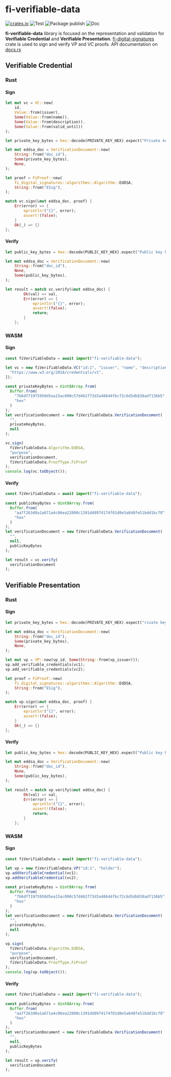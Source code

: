# fi-verifiable-data

[![crates.io](https://buildstats.info/crate/fi_verifiable_data)](https://crates.io/crates/fi_verifiable_data)
![Test](https://github.com/Fidenz/fi_verifiable_data/actions/workflows/test.yaml/badge.svg)
![Package publish](https://github.com/Fidenz/fi_verifiable_data/actions/workflows/publish.yaml/badge.svg)
![Doc](https://github.com/Fidenz/fi_verifiable_data/actions/workflows/publish-doc.yaml/badge.svg)

**fi-verifiable-data** library is focused on the representation and validation for **Verifiable Credential** and **Verifiable Presentation**. [fi-digital-signatures]("https://github.com/Fidenz/fi_digital_signatures") crate is used to sign and verify VP and VC proofs. API documentation on [docs.rs](https://docs.rs/fi-verifiable-data/latest/fi_verifiable_data/)

## Verifiable Credential

### Rust

#### Sign

```rust
let mut vc = VC::new(
    id,
    Value::from(issuer),
    Some(Value::from(name)),
    Some(Value::from(description)),
    Some(Value::from(valid_until))
);

let private_key_bytes = hex::decode(PRIVATE_KEY_HEX).expect("Private key hex decode failed"); 

let mut eddsa_doc = VerificationDocument::new(
    String::from("doc_id"),
    Some(private_key_bytes),
    None,
);

let proof = FiProof::new(
    fi_digital_signatures::algorithms::Algorithm::EdDSA,
    String::from("ESig"),
);

match vc.sign(&mut eddsa_doc, proof) {
    Err(error) => {
        eprintln!("{}", error);
        assert!(false);
    }
    Ok(_) => {}
};
```

#### Verify

```rust
let public_key_bytes = hex::decode(PUBLIC_KEY_HEX).expect("Public key hex decode failed");

let mut eddsa_doc = VerificationDocument::new(
    String::from("doc_id"),
    None,
    Some(public_key_bytes),
);

let result = match vc.verify(&mut eddsa_doc) {
        Ok(val) => val,
        Err(error) => {
            eprintln!("{}", error);
            assert!(false);
            return;
        }
    };
```

### WASM

#### Sign

```javascript
const fiVerifiableData = await import("fi-verifiable-data");

let vc = new fiVerifiableData.VC("id:1", "issuer", "name", "description", new Date().toString(), [
  "https://www.w3.org/2018/credentials/v1", 
]);
 
const privateKeyBytes = Uint8Array.from(
  Buffer.from(
    "7b6df71975950d5ea15ac090c57d462f73d3a48644fbcf2c6d5db838adf136b5",
    "hex"
  )
);
let verificationDocument = new fiVerifiableData.VerificationDocument(
  "",
  privateKeyBytes,
  null
);

vc.sign(
  fiVerifiableData.Algorithm.EdDSA,
  "purpose",
  verificationDocument,
  fiVerifiableData.ProofType.FiProof
);
console.log(vc.toObject());
```

#### Verify

```javascript
const fiVerifiableData = await import("fi-verifiable-data");
 
const publicKeyBytes = Uint8Array.from(
  Buffer.from(
    "aa7f263d0a1a671a4c06ea22800c1391dd8974174f01d0e5a848fe51bdd1bcf8",
    "hex"
  )
); 
let verificationDocument = new fiVerifiableData.VerificationDocument(
  "",
  null,
  publicKeyBytes
);

let result = vc.verify( 
  verificationDocument
); 
```

## Verifiable Presentation

### Rust

#### Sign

```rust
let private_key_bytes = hex::decode(PRIVATE_KEY_HEX).expect("rivate key hex decode failed"); 

let mut eddsa_doc = VerificationDocument::new(
    String::from("doc_id"),
    Some(private_key_bytes),
    None,
);

let mut vp = VP::new(vp_id, Some(String::from(vp_issuer)));
vp.add_verifiable_credentials(vc1);
vp.add_verifiable_credentials(vc2);

let proof = FiProof::new(
    fi_digital_signatures::algorithms::Algorithm::EdDSA,
    String::from("ESig"),
);

match vp.sign(&mut eddsa_doc, proof) {
    Err(error) => {
        eprintln!("{}", error);
        assert!(false);
    }
    Ok(_) => {}
};
```

#### Verify

```rust
let public_key_bytes = hex::decode(PUBLIC_KEY_HEX).expect("Public key hex decode failed");

let mut eddsa_doc = VerificationDocument::new(
    String::from("doc_id"),
    None,
    Some(public_key_bytes),
);

let result = match vp.verify(&mut eddsa_doc) {
        Ok(val) => val,
        Err(error) => {
            eprintln!("{}", error);
            assert!(false);
            return;
        }
    };
```

### WASM


#### Sign

```javascript
const fiVerifiableData = await import("fi-verifiable-data");

let vp = new fiVerifiableData.VP("id:1", "holder");
vp.addVerifiableCredential(vc1);
vp.addVerifiableCredential(vc2);
 
const privateKeyBytes = Uint8Array.from(
  Buffer.from(
    "7b6df71975950d5ea15ac090c57d462f73d3a48644fbcf2c6d5db838adf136b5",
    "hex"
  )
);
let verificationDocument = new fiVerifiableData.VerificationDocument(
  "",
  privateKeyBytes,
  null
);

vp.sign(
  fiVerifiableData.Algorithm.EdDSA,
  "purpose",
  verificationDocument,
  fiVerifiableData.ProofType.FiProof
);
console.log(vp.toObject());
```

#### Verify

```javascript
const fiVerifiableData = await import("fi-verifiable-data");
 
const publicKeyBytes = Uint8Array.from(
  Buffer.from(
    "aa7f263d0a1a671a4c06ea22800c1391dd8974174f01d0e5a848fe51bdd1bcf8",
    "hex"
  )
); 
let verificationDocument = new fiVerifiableData.VerificationDocument(
  "",
  null,
  publicKeyBytes
);

let result = vp.verify( 
  verificationDocument
); 
``` 